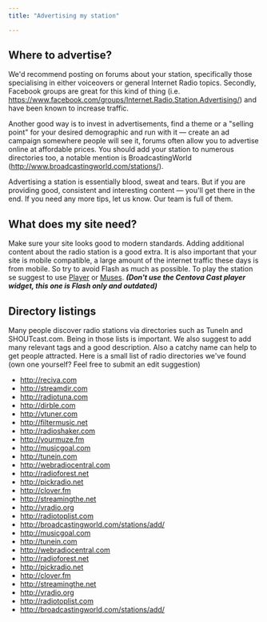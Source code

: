 ```yaml
---
title: "Advertising my station"

---
```


## Where to advertise?

We'd recommend posting on forums about your station, specifically those specialising in either voiceovers or general Internet Radio topics. Secondly, Facebook groups are great for this kind of thing (i.e. https://www.facebook.com/groups/Internet.Radio.Station.Advertising/) and have been known to increase traffic. 

Another good way is to invest in advertisements, find a theme or a "selling point" for your desired demographic and run with it — create an ad campaign somewhere people will see it, forums often allow you to advertise online at affordable prices. You should add your station to numerous directories too, a notable mention is BroadcastingWorld (http://www.broadcastingworld.com/stations/).

Advertising a station is essentially blood, sweat and tears. But if you are providing good, consistent and interesting content — you'll get there in the end. If you need any more tips, let us know. Our team is full of them.

## What does my site need?

Make sure your site looks good to modern standards. Adding additional content about the radio station is a good extra. 
It is also important that your site is mobile compatible, a large amount of the internet traffic these days is from mobile. So try to avoid Flash as much as possible. To play the station se suggest to use [Player](doc:player) or [Muses](https://muses.org). ***(Don't use the Centova Cast player widget, this one is Flash only and outdated)*** 

## Directory listings

Many people discover radio stations via directories such as TuneIn and SHOUTcast.com. Being in those lists is important. We also suggest to add many relevant tags and a good description. Also a catchy name can help to get people attracted. 
Here is a small list of radio directories we've found (own one yourself? Feel free to submit an edit suggestion)

* http://reciva.com
* http://streamdir.com
* http://radiotuna.com
* http://dirble.com
* http://vtuner.com
* http://filtermusic.net
* http://radioshaker.com
* http://yourmuze.fm
* http://musicgoal.com
* http://tunein.com
* http://webradiocentral.com
* http://radioforest.net
* http://pickradio.net
* http://clover.fm
* http://streamingthe.net
* http://vradio.org
* http://radiotoplist.com
* http://broadcastingworld.com/stations/add/
* http://musicgoal.com
* http://tunein.com
* http://webradiocentral.com
* http://radioforest.net
* http://pickradio.net
* http://clover.fm
* http://streamingthe.net
* http://vradio.org
* http://radiotoplist.com
* http://broadcastingworld.com/stations/add/
